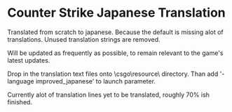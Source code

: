 # Counter Strike Japanese Translation
Translated from scratch to japanese. Because the default is missing alot of translations.
Unused translation strings are removed.

Will be updated as frequently as possible, to remain relevant to the game's latest updates.

Drop in the translation text files onto \csgo\resource\ directory. Than add '-language improved_japanese' to launch parameter.

Currently alot of translation lines yet to be translated, roughly 70% ish finished.
